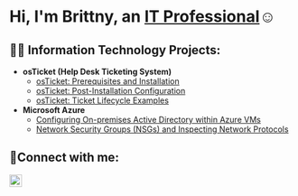 <h1>Hi, I'm Brittny, an <a href="https://www.linkedin.com/in/brittny-turbeville-7414b491/">IT Professional</a>☺</h1>

<h2>👨‍💻 Information Technology Projects:</h2>

- <b>osTicket (Help Desk Ticketing System)</b>
  - [osTicket: Prerequisites and Installation](https://github.com/Foxfire342/osticket-prereqs)
  - [osTicket: Post-Installation Configuration](https://github.com/Foxfire342/post-install-config)
  - [osTicket: Ticket Lifecycle Examples](https://github.com/Foxfire342/ticket-lifecycle)
- <b>Microsoft Azure</b>
  - [Configuring On-premises Active Directory within Azure VMs](https://github.com/Foxfire342/configure-ad)
  - [Network Security Groups (NSGs) and Inspecting Network Protocols](https://github.com/Foxfire342/azure-network-protocols)

<h2>🤳Connect with me:</h2>

[<img align="left" alt="Brittny | LinkedIn" width="22px" src="https://cdn.jsdelivr.net/npm/simple-icons@v3/icons/linkedin.svg" />][linkedin]

[linkedin]: https://www.linkedin.com/in/brittny-turbeville-7414b491/
